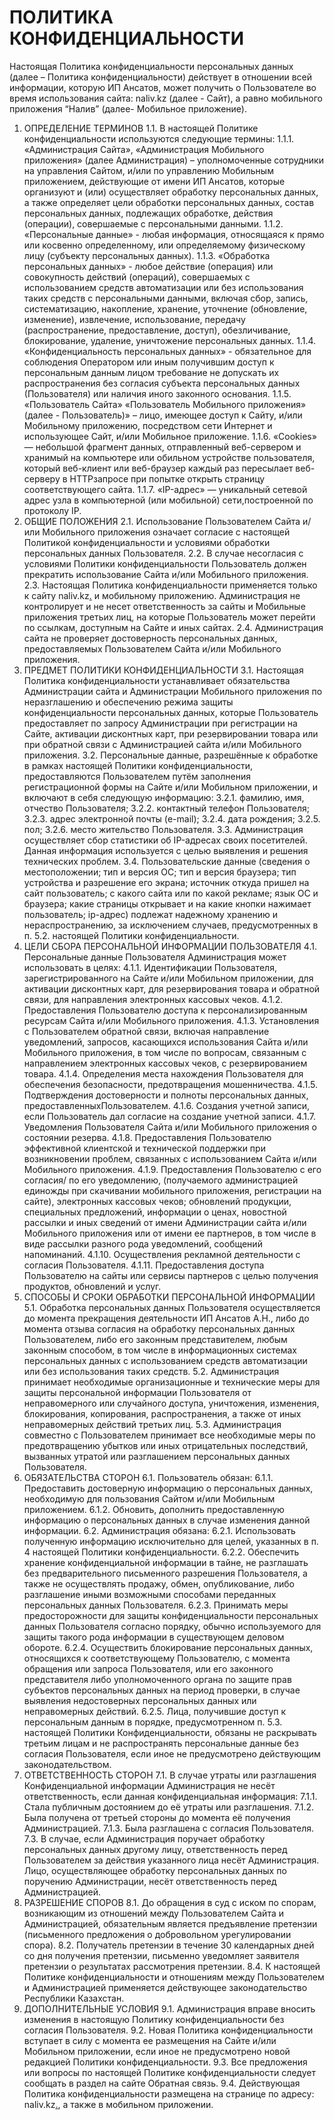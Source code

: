 # ПОЛИТИКА КОНФИДЕНЦИАЛЬНОСТИ

Настоящая Политика конфиденциальности персональных данных (далее – Политика конфиденциальности) действует в отношении всей информации, которую ИП Ансатов, может получить о Пользователе во время использования сайта: naliv.kz (далее - Сайт), а равно мобильного приложения “Налив” (далее- Мобильное приложение).

1. ОПРЕДЕЛЕНИЕ ТЕРМИНОВ
1.1. В настоящей Политике конфиденциальности используются следующие термины:
1.1.1. «Администрация Сайта», «Администрация Мобильного приложения» (далее Администрация) – уполномоченные
сотрудники на управления Сайтом, и/или по управлению Мобильным приложением, действующие от имени ИП Ансатов, которые организуют и (или) осуществляет обработку персональных данных, а также определяет цели обработки персональных данных, состав персональных данных, подлежащих обработке, действия (операции), совершаемые с персональными данными.
1.1.2. «Персональные данные» - любая информация, относящаяся к прямо или косвенно определенному, или определяемому физическому лицу (субъекту персональных данных).
1.1.3. «Обработка персональных данных» - любое действие (операция) или совокупность действий (операций), совершаемых с использованием средств автоматизации или без использования таких средств с персональными данными, включая сбор, запись, систематизацию, накопление, хранение, уточнение (обновление, изменение), извлечение,
использование, передачу (распространение, предоставление, доступ), обезличивание, блокирование, удаление, уничтожение персональных данных.
1.1.4. «Конфиденциальность персональных данных» - обязательное для соблюдения Оператором или иным получившим доступ к персональным данным лицом требование не допускать их распространения без согласия субъекта персональных данных (Пользователя) или наличия иного законного основания.
1.1.5. «Пользователь Сайта» «Пользователь Мобильного приложения» (далее - Пользователь)» – лицо, имеющее доступ к Сайту, и/или Мобильному приложению, посредством сети Интернет и использующее Сайт, и/или Мобильное приложение.
1.1.6. «Cookies» — небольшой фрагмент данных, отправленный веб-сервером и хранимый на компьютере или обильном устройстве пользователя, который веб-клиент или веб-браузер каждый раз пересылает веб-серверу в HTTPзапросе при попытке открыть страницу соответствующего сайта.
1.1.7. «IP-адрес» — уникальный сетевой адрес узла в компьютерной (или мобильной) сети,построенной по протоколу IP.
2. ОБЩИЕ ПОЛОЖЕНИЯ
2.1. Использование Пользователем Сайта и/или Мобильного приложения означает согласие с настоящей Политикой
конфиденциальности и условиями обработки персональных данных Пользователя.
2.2. В случае несогласия с условиями Политики конфиденциальности Пользователь должен прекратить использование
Сайта и/или Мобильного приложения.
2.3. Настоящая Политика конфиденциальности применяется только к сайту naliv.kz[.](https://naliv.kz/) и мобильному приложению. Администрация не контролирует и не несет ответственность за сайты и Мобильные приложения третьих лиц, на которые Пользователь может перейти по ссылкам, доступным на Сайте и иных сайтах.
2.4. Администрация сайта не проверяет достоверность персональных данных, предоставляемых Пользователем Сайта и/или Мобильного приложения.
3. ПРЕДМЕТ ПОЛИТИКИ КОНФИДЕНЦИАЛЬНОСТИ
3.1. Настоящая Политика конфиденциальности устанавливает обязательства Администрации сайта и Администрации Мобильного приложения по неразглашению и обеспечению режима защиты конфиденциальности персональных данных, которые Пользователь предоставляет по запросу Администрации при регистрации на Сайте, активации дисконтных карт, при резервировании товара или при обратной связи с Администрацией сайта и/или Мобильного приложения.
3.2. Персональные данные, разрешённые к обработке в рамках настоящей Политики конфиденциальности, предоставляются Пользователем путём заполнения регистрационной формы на Сайте и/или Мобильном приложении, и включают в себя следующую информацию:
3.2.1. фамилию, имя, отчество Пользователя;
3.2.2. контактный телефон Пользователя;
3.2.3. адрес электронной почты (e-mail);
3.2.4. дата рождения;
3.2.5. пол;
3.2.6. место жительство Пользователя.
3.3. Администрация осуществляет сбор статистики об IP-адресах своих посетителей. Данная информация используется с целью выявления и решения технических проблем.
3.4. Пользовательские данные (сведения о местоположении; тип и версия ОС; тип и версия браузера; тип устройства и разрешение его экрана; источник откуда пришел на сайт пользователь; с какого сайта или по какой рекламе; язык ОС и браузера; какие страницы открывает и на какие кнопки нажимает пользователь; ip-адрес) подлежат надежному
хранению и нераспространению, за исключением случаев, предусмотренных в п. 5.2. настоящей Политики конфиденциальности.
4. ЦЕЛИ СБОРА ПЕРСОНАЛЬНОЙ ИНФОРМАЦИИ ПОЛЬЗОВАТЕЛЯ
4.1. Персональные данные Пользователя Администрация может использовать в целях:
4.1.1. Идентификации Пользователя, зарегистрированного на Сайте и/или Мобильном приложении, для активации дисконтных карт, для резервирования товара и обратной связи, для направления электронных кассовых чеков.
4.1.2. Предоставления Пользователю доступа к персонализированным ресурсам Сайта и/или Мобильного приложения.
4.1.3. Установления с Пользователем обратной связи, включая направление уведомлений, запросов, касающихся
использования Сайта и/или Мобильного приложения, в том числе по вопросам, связанным с направлением электронных
кассовых чеков, с резервированием товара.
4.1.4. Определения места нахождения Пользователя для обеспечения безопасности, предотвращения мошенничества.
4.1.5. Подтверждения достоверности и полноты персональных данных, предоставленныхПользователем.
4.1.6. Создания учетной записи, если Пользователь дал согласие на создание учетной записи.
4.1.7. Уведомления Пользователя Сайта и/или Мобильного приложения о состоянии резерва.
4.1.8. Предоставления Пользователю эффективной клиентской и технической поддержки при возникновении проблем, связанных с использованием Сайта и/или Мобильного приложения.
4.1.9. Предоставления Пользователю с его согласия/ по его уведомлению, (получаемого администрацией единожды при скачивании мобильного приложения, регистрации на сайте), электронных кассовых чеков; обновлений продукции, специальных предложений, информации о ценах, новостной рассылки и иных сведений от имени Администрации сайта и/или Мобильного приложения или от имени ее партнеров, в том числе в виде рассылки разного рода уведомлений,
сообщений напоминаний.
4.1.10. Осуществления рекламной деятельности с согласия Пользователя.
4.1.11. Предоставления доступа Пользователю на сайты или сервисы партнеров с целью получения продуктов,
обновлений и услуг.
5. СПОСОБЫ И СРОКИ ОБРАБОТКИ ПЕРСОНАЛЬНОЙ ИНФОРМАЦИИ
5.1. Обработка персональных данных Пользователя осуществляется до момента прекращения деятельности ИП Ансатов А.Н., либо до момента отзыва согласия на обработку персональных данных Пользователем, либо его законным представителем, любым законным способом, в том числе в информационных системах персональных данных с использованием средств автоматизации или без использования таких средств.
5.2. Администрация принимает необходимые организационные и технические меры для защиты персональной
информации Пользователя от неправомерного или случайного доступа, уничтожения, изменения, блокирования,
копирования, распространения, а также от иных неправомерных действий третьих лиц.
5.3. Администрация совместно с Пользователем принимает все необходимые меры по предотвращению убытков или
иных отрицательных последствий, вызванных утратой или разглашением персональных данных Пользователя.
6. ОБЯЗАТЕЛЬСТВА СТОРОН
6.1. Пользователь обязан:
6.1.1. Предоставить достоверную информацию о персональных данных, необходимую для пользования Сайтом и/или Мобильным приложением.
6.1.2. Обновить, дополнить предоставленную информацию о персональных данных в случае изменения данной информации.
6.2. Администрация обязана:
6.2.1. Использовать полученную информацию исключительно для целей, указанных в п. 4 настоящей Политики конфиденциальности.
6.2.2. Обеспечить хранение конфиденциальной информации в тайне, не разглашать без предварительного письменного разрешения Пользователя, а также не осуществлять продажу, обмен, опубликование, либо разглашение иными возможными способами переданных персональных данных Пользователя.
6.2.3. Принимать меры предосторожности для защиты конфиденциальности персональных данных Пользователя согласно порядку, обычно используемого для защиты такого рода информации в существующем деловом обороте.
6.2.4. Осуществить блокирование персональных данных, относящихся к соответствующему Пользователю, с момента обращения или запроса Пользователя, или его законного представителя либо уполномоченного органа по защите прав субъектов персональных данных на период проверки, в случае выявления недостоверных персональных данных или неправомерных действий.
6.2.5. Лица, получившие доступ к персональным данным в порядке, предусмотренном п. 5.3. настоящей Политики
Конфиденциальности, обязаны не раскрывать третьим лицам и не распространять персональные данные без согласия
Пользователя, если иное не предусмотрено действующим законодательством.
7. ОТВЕТСТВЕННОСТЬ СТОРОН
7.1. В случае утраты или разглашения Конфиденциальной информации Администрация не несёт ответственность, если
данная конфиденциальная информация:
7.1.1. Стала публичным достоянием до её утраты или разглашения.
7.1.2. Была получена от третьей стороны до момента её получения Администрацией.
7.1.3. Была разглашена с согласия Пользователя.
7.3. В случае, если Администрация поручает обработку персональных данных другому лицу, ответственность перед Пользователем за действия указанного лица несёт Администрация. Лицо, осуществляющее обработку персональных данных по поручению Администрации, несёт ответственность перед Администрацией.
8. РАЗРЕШЕНИЕ СПОРОВ
8.1. До обращения в суд с иском по спорам, возникающим из отношений между Пользователем Сайта и Администрацией, обязательным является предъявление претензии (письменного предложения о добровольном урегулировании спора).
8.2. Получатель претензии в течение 30 календарных дней со дня получения претензии, письменно уведомляет заявителя претензии о результатах рассмотрения претензии.
8.4. К настоящей Политике конфиденциальности и отношениям между Пользователем и Администрацией применяется действующее законодательство Республики Казахстан.
9. ДОПОЛНИТЕЛЬНЫЕ УСЛОВИЯ
9.1. Администрация вправе вносить изменения в настоящую Политику конфиденциальности без согласия Пользователя.
9.2. Новая Политика конфиденциальности вступает в силу с момента ее размещения на Сайте и/или Мобильном приложении, если иное не предусмотрено новой редакцией Политики конфиденциальности.
9.3. Все предложения или вопросы по настоящей Политике конфиденциальности следует сообщать в раздел на сайте Обратная связь.
9.4. Действующая Политика конфиденциальности размещена на странице по адресу:
naliv.kz[.](https://naliv.kz/), а также в мобильном приложении.
